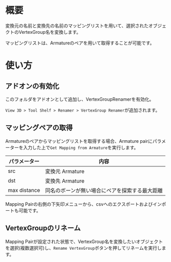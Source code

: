# 概要
変換元の名前と変換先の名前のマッピングリストを用いて、選択されたオブジェクトのVertexGroup名を変換します。

マッピングリストは、Armatureのペアを用いて取得することが可能です。

# 使い方

## アドオンの有効化
このフォルダをアドオンとして追加し、VertexGroupRenamerを有効化。

`View 3D > Tool Shelf > Renamer > VertexGroup Renamer`が追加されます。

## マッピングペアの取得
Armatureのペアからマッピングリストを取得する場合、Armature pairにパラメーターを入力した上で`Get Mapping from Armature`を実行します。

| パラメーター | 内容 |
| --- | --- |
|src|変換元 Armature|
|dst|変換先 Armature|
|max distance|同名のボーンが無い場合にペアを探索する最大距離|

Mapping Pairの右側の下矢印メニューから、csvへのエクスポートおよびインポートも可能です。

## VertexGroupのリネーム
Mapping Pairが設定された状態で、VertexGroup名を変換したいオブジェクトを選択(複数選択可)し、`Rename VertexGroup`ボタンを押してリネームを実行します。
